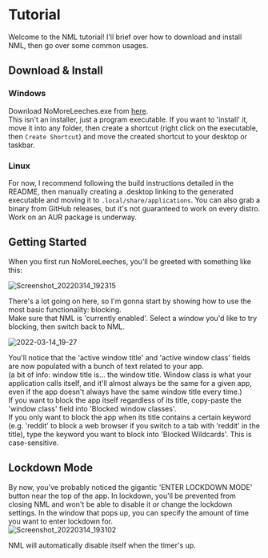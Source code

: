 # Tutorial
Welcome to the NML tutorial! I'll brief over how to download and install NML, then go over some common usages.

## Download & Install
### Windows
Download NoMoreLeeches.exe from [here](https://github.com/asolidtime/NoMoreLeeches/releases/latest).  
This isn't an installer, just a program executable. If you want to 'install' it, move it into any folder, then create a shortcut (right click on the executable, then `Create Shortcut`) and move the created shortcut to your desktop or taskbar.  
  
### Linux
For now, I recommend following the build instructions detailed in the README, then manually creating a .desktop linking to the generated executable and moving it to `.local/share/applications`. You can also grab a binary from GitHub releases, but it's not guaranteed to work on every distro. Work on an AUR package is underway.

## Getting Started
When you first run NoMoreLeeches, you'll be greeted with something like this:  
  
![Screenshot_20220314_192315](https://user-images.githubusercontent.com/75963592/158282259-6c0e8fce-d7fa-4c27-93b8-d19a5af52e82.png)  
  
There's a lot going on here, so I'm gonna start by showing how to use the most basic functionality: blocking.    
Make sure that NML is 'currently enabled'. Select a window you'd like to try blocking, then switch back to NML.  

![2022-03-14_19-27](https://user-images.githubusercontent.com/75963592/158282637-1feff9c7-886e-4f8e-adde-0c50163a8968.png)

  
You'll notice that the 'active window title' and 'active window class' fields are now populated with a bunch of text related to your app.  
(a bit of info: window title is... the window title. Window class is what your application calls itself, and it'll almost always be the same for a given app, even if the app doesn't always have the same window title every time.)  
If you want to block the app itself regardless of its title, copy-paste the 'window class' field into 'Blocked window classes'.  
If you only want to block the app when its title contains a certain keyword (e.g. 'reddit' to block a web browser if you switch to a tab with 'reddit' in the title), type the keyword you want to block into 'Blocked Wildcards'. This is case-sensitive.  
  
## Lockdown Mode
By now, you've probably noticed the gigantic 'ENTER LOCKDOWN MODE' button near the top of the app. In lockdown, you'll be prevented from closing NML and won't be able to disable it or change the lockdown settings. In the window that pops up, you can specify the amount of time you want to enter lockdown for.  
![Screenshot_20220314_193102](https://user-images.githubusercontent.com/75963592/158282914-9285e7ad-f6bf-4216-9401-9cab8f503858.png)


NML will automatically disable itself when the timer's up.
